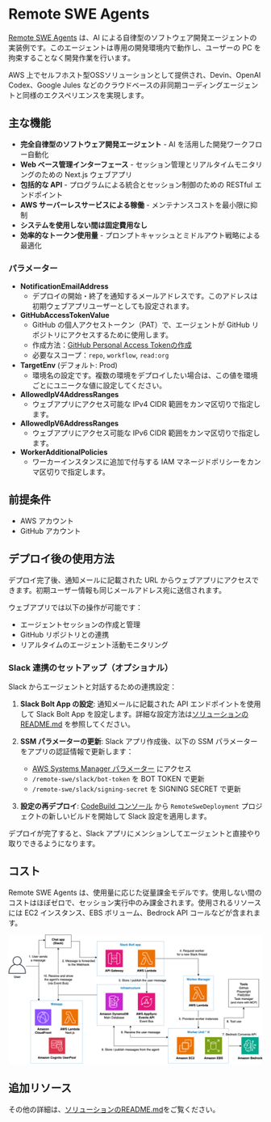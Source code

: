 # Remote SWE Agents

[Remote SWE Agents](https://github.com/aws-samples/remote-swe-agents) は、AI による自律型のソフトウェア開発エージェントの実装例です。このエージェントは専用の開発環境内で動作し、ユーザーの PC を拘束することなく開発作業を行います。

AWS 上でセルフホスト型OSSソリューションとして提供され、Devin、OpenAI Codex、Google Jules などのクラウドベースの非同期コーディングエージェントと同様のエクスペリエンスを実現します。

## 主な機能

- **完全自律型のソフトウェア開発エージェント** - AI を活用した開発ワークフロー自動化
- **Web ベース管理インターフェース** - セッション管理とリアルタイムモニタリングのための Next.js ウェブアプリ
- **包括的な API** - プログラムによる統合とセッション制御のための RESTful エンドポイント
- **AWS サーバーレスサービスによる稼働** - メンテナンスコストを最小限に抑制
- **システムを使用しない間は固定費用なし**
- **効率的なトークン使用量** - プロンプトキャッシュとミドルアウト戦略による最適化

### パラメーター

- **NotificationEmailAddress**
    - デプロイの開始・終了を通知するメールアドレスです。このアドレスは初期ウェブアプリユーザーとしても設定されます。
- **GitHubAccessTokenValue**
    - GitHub の個人アクセストークン（PAT）で、エージェントが GitHub リポジトリにアクセスするために使用します。
    - 作成方法：[GitHub Personal Access Tokenの作成](https://docs.github.com/ja/authentication/keeping-your-account-and-data-secure/managing-your-personal-access-tokens)
    - 必要なスコープ：`repo`, `workflow`, `read:org`
- **TargetEnv** (デフォルト: Prod)
    - 環境名の設定です。複数の環境をデプロイしたい場合は、この値を環境ごとにユニークな値に設定してください。
- **AllowedIpV4AddressRanges**
    - ウェブアプリにアクセス可能な IPv4 CIDR 範囲をカンマ区切りで指定します。
- **AllowedIpV6AddressRanges**
    - ウェブアプリにアクセス可能な IPv6 CIDR 範囲をカンマ区切りで指定します。
- **WorkerAdditionalPolicies**
    - ワーカーインスタンスに追加で付与する IAM マネージドポリシーをカンマ区切りで指定します。

## 前提条件

- AWS アカウント
- GitHub アカウント

## デプロイ後の使用方法

デプロイ完了後、通知メールに記載された URL からウェブアプリにアクセスできます。初期ユーザー情報も同じメールアドレス宛に送信されます。

ウェブアプリでは以下の操作が可能です：

- エージェントセッションの作成と管理
- GitHub リポジトリとの連携
- リアルタイムのエージェント活動モニタリング

### Slack 連携のセットアップ（オプショナル）

Slack からエージェントと対話するための連携設定：

1. **Slack Bolt App の設定**: 通知メールに記載された API エンドポイントを使用して Slack Bolt App を設定します。詳細な設定方法は[ソリューションの README.md](https://github.com/aws-samples/remote-swe-agents/blob/main/README_ja.md) を参照してください。

2. **SSM パラメーターの更新**: Slack アプリ作成後、以下の SSM パラメーターをアプリの認証情報で更新します：
    - [AWS Systems Manager パラメーター](https://console.aws.amazon.com/systems-manager/parameters/) にアクセス
    - `/remote-swe/slack/bot-token` を BOT TOKEN で更新
    - `/remote-swe/slack/signing-secret` を SIGNING SECRET で更新

3. **設定の再デプロイ**: [CodeBuild コンソール](https://console.aws.amazon.com/codesuite/codebuild/projects) から `RemoteSweDeployment` プロジェクトの新しいビルドを開始して Slack 設定を適用します。

デプロイが完了すると、Slack アプリにメンションしてエージェントと直接やり取りできるようになります。

## コスト

Remote SWE Agents は、使用量に応じた従量課金モデルです。使用しない間のコストはほぼゼロで、セッション実行中のみ課金されます。使用されるリソースには EC2 インスタンス、EBS ボリューム、Bedrock API コールなどが含まれます。

![architecture](https://raw.githubusercontent.com/aws-samples/remote-swe-agents/refs/heads/main/docs/imgs/architecture.png)

## 追加リソース

その他の詳細は、[ソリューションのREADME.md](https://github.com/aws-samples/remote-swe-agents/blob/main/README_ja.md)をご覧ください。
